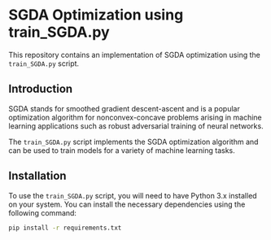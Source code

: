 # SGDA Optimization using train_SGDA.py

This repository contains an implementation of SGDA optimization using the `train_SGDA.py` script.

## Introduction

SGDA stands for smoothed gradient descent-ascent and is a popular optimization algorithm for nonconvex-concave problems arising in machine learning applications such as robust adversarial training of neural networks.

The `train_SGDA.py` script implements the SGDA optimization algorithm and can be used to train models for a variety of machine learning tasks.

## Installation

To use the `train_SGDA.py` script, you will need to have Python 3.x installed on your system. You can install the necessary dependencies using the following command:

```bash
pip install -r requirements.txt
